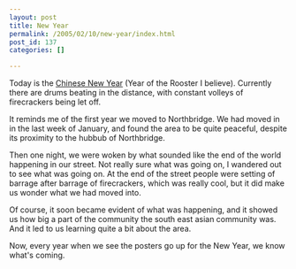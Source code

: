 ```yaml
---
layout: post
title: New Year
permalink: /2005/02/10/new-year/index.html
post_id: 137
categories: []

---
```


 Today is the <a href="http://www.chinapage.com/newyear.html">Chinese New Year</a>  (Year of the Rooster I believe). Currently there are drums beating in the distance, with constant volleys of firecrackers being let off.




It reminds me of the first year we moved to Northbridge. We had moved in in the last week of January, and found the area to be quite peaceful, despite its proximity to the hubbub of Northbridge.




Then one night, we were woken by what sounded like the end of the world happening in our street. Not really sure what was going on, I wandered out to see what was going on. At the end of the street people were setting of barrage after barrage of firecrackers, which was really cool, but it did make us wonder what we had moved into.




Of course, it soon became evident of what was happening, and it showed us how big a part of the community the south east asian community was. And it led to us learning quite a bit about the area.




Now, every year when we see the posters go up for the New Year, we know what's coming.

